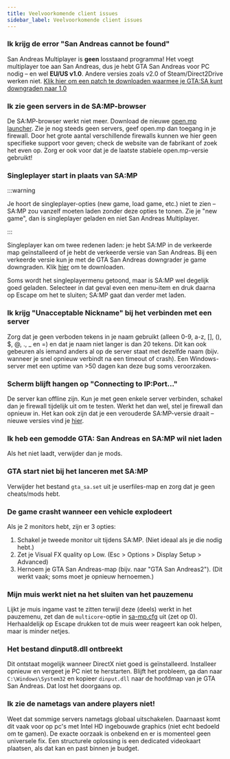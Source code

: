 ```yaml
---
title: Veelvoorkomende client issues
sidebar_label: Veelvoorkomende client issues
---
```


### Ik krijg de error "San Andreas cannot be found"

San Andreas Multiplayer is **geen** losstaand programma! Het voegt multiplayer toe aan San Andreas, dus je hebt GTA San Andreas voor PC nodig – en wel **EU/US v1.0**. Andere versies zoals v2.0 of Steam/Direct2Drive werken niet. [Klik hier om een patch te downloaden waarmee je GTA:SA kunt downgraden naar 1.0](http://grandtheftauto.filefront.com/file/GTA_SA_Downgrader_Patch;74661)

### Ik zie geen servers in de SA:MP-browser

De SA:MP-browser werkt niet meer. Download de nieuwe [open.mp launcher](https://github.com/openmultiplayer/launcher/releases/latest).
Zie je nog steeds geen servers, geef open.mp dan toegang in je firewall. Door het grote aantal verschillende firewalls kunnen we hier geen specifieke support voor geven; check de website van de fabrikant of zoek het even op. Zorg er ook voor dat je de laatste stabiele open.mp-versie gebruikt!

### Singleplayer start in plaats van SA:MP

:::warning

Je hoort de singleplayer-opties (new game, load game, etc.) niet te zien – SA:MP zou vanzelf moeten laden zonder deze opties te tonen. Zie je "new game", dan is singleplayer geladen en niet San Andreas Multiplayer.

:::

Singleplayer kan om twee redenen laden: je hebt SA:MP in de verkeerde map geïnstalleerd of je hebt de verkeerde versie van San Andreas. Bij een verkeerde versie kun je met de GTA San Andreas downgrader je game downgraden. Klik [hier](http://grandtheftauto.filefront.com/file/GTA_SA_Downgrader_Patch;74661) om te downloaden.

Soms wordt het singleplayermenu getoond, maar is SA:MP wel degelijk goed geladen. Selecteer in dat geval even een menu-item en druk daarna op Escape om het te sluiten; SA:MP gaat dan verder met laden.

### Ik krijg "Unacceptable Nickname" bij het verbinden met een server

Zorg dat je geen verboden tekens in je naam gebruikt (alleen 0-9, a-z, \[\], (), $, @, ., _ en =) en dat je naam niet langer is dan 20 tekens. Dit kan ook gebeuren als iemand anders al op de server staat met dezelfde naam (bijv. wanneer je snel opnieuw verbindt na een timeout of crash). Een Windows-server met een uptime van >50 dagen kan deze bug soms veroorzaken.

### Scherm blijft hangen op "Connecting to IP:Port..."

De server kan offline zijn. Kun je met geen enkele server verbinden, schakel dan je firewall tijdelijk uit om te testen. Werkt het dan wel, stel je firewall dan opnieuw in. Het kan ook zijn dat je een verouderde SA:MP-versie draait – nieuwe versies vind je [hier](https://sa-mp.mp/downloads/).

### Ik heb een gemodde GTA: San Andreas en SA:MP wil niet laden

Als het niet laadt, verwijder dan je mods.

### GTA start niet bij het lanceren met SA:MP

Verwijder het bestand `gta_sa.set` uit je userfiles-map en zorg dat je geen cheats/mods hebt.

### De game crasht wanneer een vehicle explodeert

Als je 2 monitors hebt, zijn er 3 opties:

1. Schakel je tweede monitor uit tijdens SA:MP. (Niet ideaal als je die nodig hebt.)
2. Zet je Visual FX quality op Low. (Esc > Options > Display Setup > Advanced)
3. Hernoem je GTA San Andreas-map (bijv. naar "GTA San Andreas2"). (Dit werkt vaak; soms moet je opnieuw hernoemen.)

### Mijn muis werkt niet na het sluiten van het pauzemenu

Lijkt je muis ingame vast te zitten terwijl deze (deels) werkt in het pauzemenu, zet dan de `multicore`-optie in [sa-mp.cfg](ClientCommands#file-sa-mpcfg "Sa-mp.cfg") uit (zet op 0). Herhaaldelijk op Escape drukken tot de muis weer reageert kan ook helpen, maar is minder netjes.

### Het bestand dinput8.dll ontbreekt

Dit ontstaat mogelijk wanneer DirectX niet goed is geïnstalleerd. Installeer opnieuw en vergeet je PC niet te herstarten. Blijft het probleem, ga dan naar `C:\Windows\System32` en kopieer `dinput.dll` naar de hoofdmap van je GTA San Andreas. Dat lost het doorgaans op.

### Ik zie de nametags van andere players niet!

Weet dat sommige servers nametags globaal uitschakelen. Daarnaast komt dit vaak voor op pc's met Intel HD ingebouwde graphics (niet echt bedoeld om te gamen). De exacte oorzaak is onbekend en er is momenteel geen universele fix. Een structurele oplossing is een dedicated videokaart plaatsen, als dat kan en past binnen je budget.


